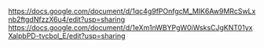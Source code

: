 https://docs.google.com/document/d/1qc4g9fPOnfgcM_MIK6Aw9MRcSwLxnb2ftgdNfzzX6u4/edit?usp=sharing
https://docs.google.com/document/d/1eXm1nWBYPgW0iWsksCJgKNT01yxXalpbPD-tvcbol_E/edit?usp=sharing
